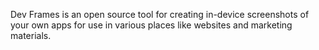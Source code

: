 Dev Frames is an open source tool for creating in-device screenshots of your own apps for use in various places like websites and marketing materials.


